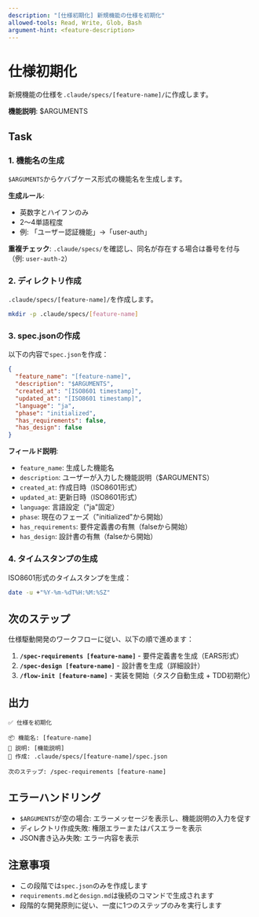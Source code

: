 ```yaml
---
description: "[仕様初期化] 新規機能の仕様を初期化"
allowed-tools: Read, Write, Glob, Bash
argument-hint: <feature-description>
---
```


# 仕様初期化

新規機能の仕様を`.claude/specs/[feature-name]/`に作成します。

**機能説明**: $ARGUMENTS

## Task

### 1. 機能名の生成

`$ARGUMENTS`からケバブケース形式の機能名を生成します。

**生成ルール**:
- 英数字とハイフンのみ
- 2〜4単語程度
- 例: 「ユーザー認証機能」→「user-auth」

**重複チェック**: `.claude/specs/`を確認し、同名が存在する場合は番号を付与（例: `user-auth-2`）

### 2. ディレクトリ作成

`.claude/specs/[feature-name]/`を作成します。

```bash
mkdir -p .claude/specs/[feature-name]
```

### 3. spec.jsonの作成

以下の内容で`spec.json`を作成：

```json
{
  "feature_name": "[feature-name]",
  "description": "$ARGUMENTS",
  "created_at": "[ISO8601 timestamp]",
  "updated_at": "[ISO8601 timestamp]",
  "language": "ja",
  "phase": "initialized",
  "has_requirements": false,
  "has_design": false
}
```

**フィールド説明**:
- `feature_name`: 生成した機能名
- `description`: ユーザーが入力した機能説明（$ARGUMENTS）
- `created_at`: 作成日時（ISO8601形式）
- `updated_at`: 更新日時（ISO8601形式）
- `language`: 言語設定（"ja"固定）
- `phase`: 現在のフェーズ（"initialized"から開始）
- `has_requirements`: 要件定義書の有無（falseから開始）
- `has_design`: 設計書の有無（falseから開始）

### 4. タイムスタンプの生成

ISO8601形式のタイムスタンプを生成：

```bash
date -u +"%Y-%m-%dT%H:%M:%SZ"
```

## 次のステップ

仕様駆動開発のワークフローに従い、以下の順で進めます：

1. **`/spec-requirements [feature-name]`** - 要件定義書を生成（EARS形式）
2. **`/spec-design [feature-name]`** - 設計書を生成（詳細設計）
3. **`/flow-init [feature-name]`** - 実装を開始（タスク自動生成 + TDD初期化）

## 出力

```
✅ 仕様を初期化

📦 機能名: [feature-name]
📝 説明: [機能説明]
📄 作成: .claude/specs/[feature-name]/spec.json

次のステップ: /spec-requirements [feature-name]
```

## エラーハンドリング

- `$ARGUMENTS`が空の場合: エラーメッセージを表示し、機能説明の入力を促す
- ディレクトリ作成失敗: 権限エラーまたはパスエラーを表示
- JSON書き込み失敗: エラー内容を表示

## 注意事項

- この段階では`spec.json`のみを作成します
- `requirements.md`と`design.md`は後続のコマンドで生成されます
- 段階的な開発原則に従い、一度に1つのステップのみを実行します
